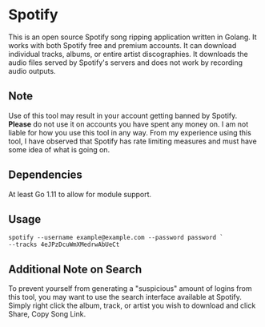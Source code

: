 # Spotify

This is an open source Spotify song ripping application written in Golang. It
works with both Spotify free and premium accounts.  It can download individual
tracks, albums, or entire artist discographies.   It downloads the audio files
served by Spotify's servers and does not work by recording audio outputs.

## Note

Use of this tool may result in your account getting banned by Spotify.
**Please** do not use it on accounts you have spent any money on.  I am not
liable for how you use this tool in any way.  From my experience using this
tool, I have observed that Spotify has rate limiting measures and must have
some idea of what is going on. 

## Dependencies

At least Go 1.11 to allow for module support.

## Usage

~~~
spotify --username example@example.com --password password `
--tracks 4eJPzDcuWmXMedrwAbUeCt
~~~

## Additional Note on Search

To prevent yourself from generating a "suspicious" amount of logins from this
tool, you may want to use the search interface available at Spotify. Simply
right click the album, track, or artist you wish to download and click Share,
Copy Song Link.
